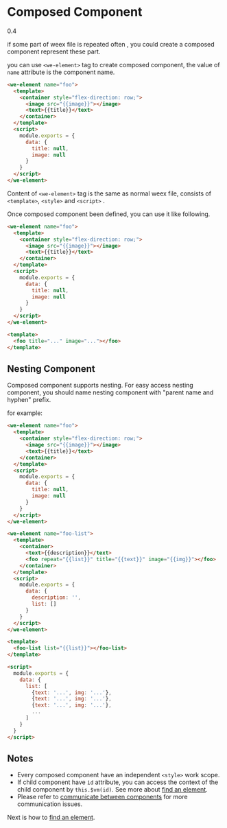 # Composed Component
<span class="weex-version">0.4</span>

if some part of weex file is repeated often , you could create a composed component represent these part.

you can use `<we-element>` tag to create composed component, the value of `name` attribute is the component name.

```html
<we-element name="foo">
  <template>
    <container style="flex-direction: row;">
      <image src="{{image}}"></image>
      <text>{{title}}</text>
    </container>
  </template>
  <script>
    module.exports = {
      data: {
        title: null,
        image: null
      }
    }
  </script>
</we-element>
```

Content of `<we-element>` tag is the same as normal weex file, consists of `<template>`, `<style>` and `<script>` .

Once composed component been defined, you can use it like following.

```html
<we-element name="foo">
  <template>
    <container style="flex-direction: row;">
      <image src="{{image}}"></image>
      <text>{{title}}</text>
    </container>
  </template>
  <script>
    module.exports = {
      data: {
        title: null,
        image: null
      }
    }
  </script>
</we-element>

<template>
  <foo title="..." image="..."></foo>
</template>
```

## Nesting Component

Composed component supports nesting. For easy access nesting component, you should name nesting component with "parent name and hyphen" prefix.

for example: 

```html
<we-element name="foo">
  <template>
    <container style="flex-direction: row;">
      <image src="{{image}}"></image>
      <text>{{title}}</text>
    </container>
  </template>
  <script>
    module.exports = {
      data: {
        title: null,
        image: null
      }
    }
  </script>
</we-element>

<we-element name="foo-list">
  <template>
    <container>
      <text>{{description}}</text>
      <foo repeat="{{list}}" title="{{text}}" image="{{img}}"></foo>
    </container>
  </template>
  <script>
    module.exports = {
      data: {
        description: '',
        list: []
      }
    }
  </script>
</we-element>

<template>
  <foo-list list="{{list}}"></foo-list>
</template>

<script>
  module.exports = {
    data: {
      list: [
        {text: '...', img: '...'},
        {text: '...', img: '...'},
        {text: '...', img: '...'},
        ...
      ]
    }
  }
</script>
```


## Notes

- Every composed component have an independent `<style>` work scope.
- If child component have `id` attribute, you can access the context of the child component by `this.$vm(id)`. See more about [find an element](./id.md).
- Please refer to [communicate between components](./comm.md) for more communication issues.

Next is how to [find an element](./id.md).
